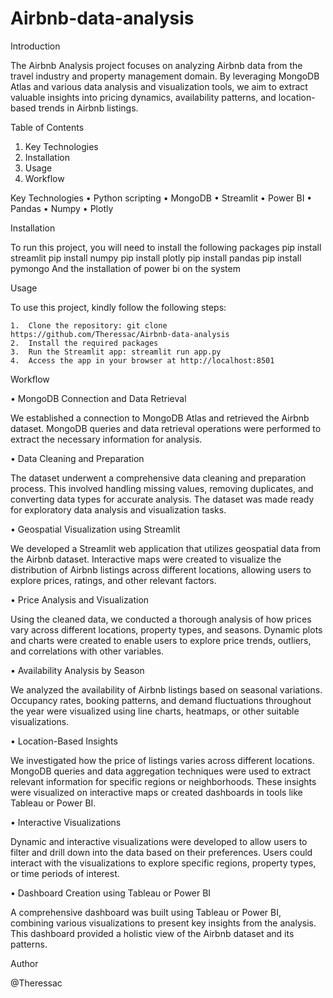 # Airbnb-data-analysis

Introduction

The Airbnb Analysis project focuses on analyzing Airbnb data from the travel industry and property management domain. By leveraging MongoDB Atlas and various data analysis and visualization tools, we aim to extract valuable insights into pricing dynamics, availability patterns, and location-based trends in Airbnb listings.

Table of Contents

1.	Key Technologies
2.	Installation
3.	Usage
4.	Workflow

Key Technologies • Python scripting • MongoDB • Streamlit • Power BI • Pandas • Numpy • Plotly

Installation

To run this project, you will need to install the following packages
    pip install streamlit
    pip install numpy
    pip install plotly
    pip install pandas
    pip install pymongo
    And the installation of power bi on the system

Usage

To use this project, kindly follow the following steps:

    1.	Clone the repository: git clone https://github.com/Theressac/Airbnb-data-analysis
    2.	Install the required packages
    3.	Run the Streamlit app: streamlit run app.py
    4.	Access the app in your browser at http://localhost:8501

Workflow

•	MongoDB Connection and Data Retrieval

We established a connection to MongoDB Atlas and retrieved the Airbnb dataset. MongoDB queries and data retrieval operations were performed to extract the necessary information for analysis.

•	Data Cleaning and Preparation

The dataset underwent a comprehensive data cleaning and preparation process. This involved handling missing values, removing duplicates, and converting data types for accurate analysis. The dataset was made ready for exploratory data analysis and visualization tasks.

•	Geospatial Visualization using Streamlit

We developed a Streamlit web application that utilizes geospatial data from the Airbnb dataset. Interactive maps were created to visualize the distribution of Airbnb listings across different locations, allowing users to explore prices, ratings, and other relevant factors.

•	Price Analysis and Visualization

Using the cleaned data, we conducted a thorough analysis of how prices vary across different locations, property types, and seasons. Dynamic plots and charts were created to enable users to explore price trends, outliers, and correlations with other variables.

•	Availability Analysis by Season

We analyzed the availability of Airbnb listings based on seasonal variations. Occupancy rates, booking patterns, and demand fluctuations throughout the year were visualized using line charts, heatmaps, or other suitable visualizations.

•	Location-Based Insights

We investigated how the price of listings varies across different locations. MongoDB queries and data aggregation techniques were used to extract relevant information for specific regions or neighborhoods. These insights were visualized on interactive maps or created dashboards in tools like 
Tableau or Power BI.

•	Interactive Visualizations

Dynamic and interactive visualizations were developed to allow users to filter and drill down into the data based on their preferences. Users could interact with the visualizations to explore specific regions, property types, or time periods of interest.

•	Dashboard Creation using Tableau or Power BI

A comprehensive dashboard was built using Tableau or Power BI, combining various visualizations to present key insights from the analysis. This dashboard provided a holistic view of the Airbnb dataset and its patterns.

Author

@Theressac

